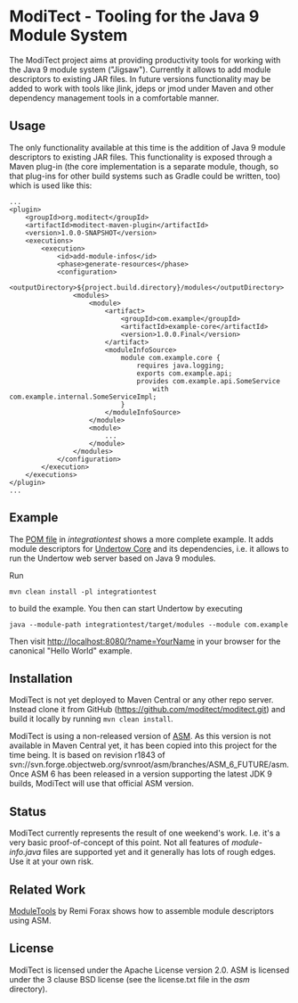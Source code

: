 # ModiTect - Tooling for the Java 9 Module System

The ModiTect project aims at providing productivity tools for working with
the Java 9 module system ("Jigsaw"). Currently it allows to add module
descriptors to existing JAR files. In future versions functionality may be added
to work with tools like jlink, jdeps or jmod under Maven and other dependency
management tools in a comfortable manner.

## Usage

The only functionality available at this time is the addition of Java 9 module
descriptors to existing JAR files. This functionality is exposed through a Maven
plug-in (the core implementation is a separate module, though, so that plug-ins
for other build systems such as Gradle could be written, too) which is used like
this:

    ...
    <plugin>
        <groupId>org.moditect</groupId>
        <artifactId>moditect-maven-plugin</artifactId>
        <version>1.0.0-SNAPSHOT</version>
        <executions>
            <execution>
                <id>add-module-infos</id>
                <phase>generate-resources</phase>
                <configuration>
                    <outputDirectory>${project.build.directory}/modules</outputDirectory>
                    <modules>
                        <module>
                            <artifact>
                                <groupId>com.example</groupId>
                                <artifactId>example-core</artifactId>
                                <version>1.0.0.Final</version>
                            </artifact>
                            <moduleInfoSource>
                                module com.example.core {
                                    requires java.logging;
                                    exports com.example.api;
                                    provides com.example.api.SomeService
                                        with com.example.internal.SomeServiceImpl;
                                }
                            </moduleInfoSource>
                        </module>
                        <module>
                            ...
                        </module>
                    </modules>
                </configuration>
            </execution>
        </executions>
    </plugin>
    ...

## Example

The [POM file](integrationtest/pom.xml) in _integrationtest_ shows a more complete example. It adds module
descriptors for [Undertow Core](http://undertow.io/) and its dependencies, i.e.
it allows to run the Undertow web server based on Java 9 modules.

Run

    mvn clean install -pl integrationtest

to build the example. You then can start Undertow by executing

    java --module-path integrationtest/target/modules --module com.example

Then visit [http://localhost:8080/?name=YourName](http://localhost:8080/?name=YourName)
in your browser for the canonical "Hello World" example.

## Installation

ModiTect is not yet deployed to Maven Central or any other repo server.
Instead clone it from GitHub (https://github.com/moditect/moditect.git)
and build it locally by running `mvn clean install`.

ModiTect is using a non-released version of [ASM](http://asm.ow2.org/).
As this version is not available in Maven Central yet, it has been copied into
this project for the time being. It is based on revision r1843 of
svn://svn.forge.objectweb.org/svnroot/asm/branches/ASM_6_FUTURE/asm.
Once ASM 6 has been released in a version supporting the latest JDK 9 builds,
ModiTect will use that official ASM version.

## Status

ModiTect currently represents the result of one weekend's work. I.e. it's a
very basic proof-of-concept of this point. Not all features of _module-info.java_
files are supported yet and it generally has lots of rough edges. Use it at your
own risk.

## Related Work

[ModuleTools](https://github.com/forax/moduletools/) by Remi Forax shows how to
assemble module descriptors using ASM.

## License

ModiTect is licensed under the Apache License version 2.0. ASM is licensed
under the 3 clause BSD license (see the license.txt file in the _asm_ directory).
